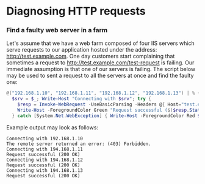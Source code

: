 
Diagnosing HTTP requests
========================

### Find a faulty web server in a farm ###

Let's assume that we have a web farm composed of four IIS servers which serve requests to our application hosted under the address: http://test.example.com. One day customers start complaining that sometimes a request to http://test.example.com/test-request is failing. Our immediate assumption is that one of our servers is failing. The script below may be used to sent a request to all the servers at once and find the faulty one:

```powershell
@("192.168.1.10", "192.168.1.11", "192.168.1.12", "192.168.1.13") | % {
  $srv = $_; Write-Host "Connecting with $srv"; try {
    $resp = Invoke-WebRequest -UseBasicParsing -Headers @{ Host="test.example.com" } -Method GET http://$srv/;
    Write-Host -ForegroundColor Green "Request successful ($($resp.StatusCode) $($resp.StatusDescription))"
  } catch [System.Net.WebException] { Write-Host -ForegroundColor Red $_.Exception.Message } }
```

Example output may look as follows:

```
Connecting with 192.168.1.10
The remote server returned an error: (403) Forbidden.
Connecting with 194.168.1.11
Request successful (200 OK)
Connecting with 194.168.1.12
Request successful (200 OK)
Connecting with 194.168.1.13
Request successful (200 OK)
```
